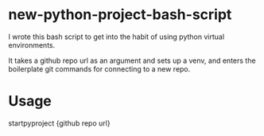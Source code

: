 # new-python-project-bash-script
I wrote this bash script to get into the habit of using python virtual environments.

It takes a github repo url as an argument and sets up a venv, and enters the boilerplate git commands for connecting to a new repo. 
# Usage
startpyproject {github repo url}
